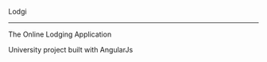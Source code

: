 Lodgi


-----------------------------------
The Online Lodging Application

University project built with AngularJs
